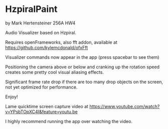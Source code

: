 # HzpiralPaint 
by Mark Hertensteiner
256A HW4

Audio Visualizer based on Hzpiral.

Requires openFrameworks, also fft addon, available at https://github.com/kylemcdonald/ofxFft

Visualizer commands now appear in the app (press spacebar to see them)

Positioning the camera above or below and cranking up the rotation speed creates some pretty cool visual aliasing effects.

Significant frame rate drop if there are too many drop objects on the screen, not yet optimized for performance.

Enjoy!

Lame quicktime screen capture video at https://www.youtube.com/watch?v=YPsbTOpXC4I&feature=youtu.be

I highly recommend running the app over watching the video.
